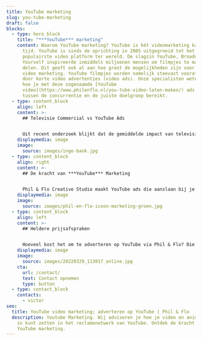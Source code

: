 ```yaml
---
title: YouTube marketing
slug: you-tube-marketing
draft: false
blocks:
  - type: hero_block
    title: "***YouTube*** marketing"
    content: Waarom YouTube marketing? YouTube is hét videomarketing kanaal van deze
      tijd. YouTube is sinds de oprichting in 2005 uitgegroeid tot het
      populairste video platform ter wereld. De slagzin YouTube, Broadcast
      Yourself inspireerde inmiddels miljoenen mensen om filmpjes te maken en te
      delen. Dit geeft ook al aan hoe groot de mogelijkheden zijn voor online
      video marketing. YouTube filmpjes worden namelijk steevast voorafgegaan
      door korte video advertenties (video ads). Onze specialisten weten precies
      hoe je met deze zogenaamde [YouTube
      video](https://www.philenflo.nl/you-tube-video-laten-maken/) ads opvalt
      tussen de concurrentie en de juiste doelgroep bereikt.
  - type: content_block
    align: left
    content: >-
      ## Televisie Commercial vs YouTube Ads


      Uit recent onderzoek blijkt dat de gemiddelde impact van televisiereclame ongeveer op 52% ligt. Maar de impact van een YouTube pre-roll (advertentievideo voordat de video start die je aanklikt) is al opgeklommen naar 48%. Dat ligt dus heel dicht bij elkaar, terwijl de kosten voor het uitzenden van televisiereclame soms wel 100x zo duur is als een YouTube reclame.
    displaymedia: image
    image:
      source: images/inge-bank.jpg
  - type: content_block
    align: right
    content: >-
      ## De kracht van ***YouTube*** Marketing


      Phil & Flo Creative Studio maakt YouTube ads die aanslaan bij je doelgroep. Wij adviseren je stap voor stap hoe je met YouTube marketing [video](https://www.philenflo.nl/oplossingen/video-laten-maken/) en [animatiefilms](https://www.philenflo.nl/oplossingen/animatie-laten-maken/) in kunt zetten in het reclamenetwerk van YouTube. Het grote voordeel van YouTube marketing is dat je zeer gericht kunt adverteren. Je kunt vooraf de karakteristieken van jouw doelgroep in kaart brengen en je ads gericht tonen.
    displaymedia: image
    image:
      source: images/phil-en-flo-icoon-marketing-groen.jpg
  - type: content_block
    align: left
    content: >-
      ## Heldere prijsafspraken


      Hoeveel kost het om te adverteren op YouTube via Phil & Flo? Die vraag beantwoorden we aan de hand van de resultaten die je wilt gaan behalen met een YouTube campagne. Phil & Flo houdt zaken graag helder en maakt vaste prijsafspraken met je, zodat je niet achteraf wordt geconfronteerd met onverwachte rekeningen. Leer ons kennen en bel onze specialisten op 085 - 273 8331
    displaymedia: image
    image:
      source: images/20220329_113017_online.jpg
    cta:
      url: /contact/
      text: Contact opnemen
      type: button
  - type: contact_block
    contacts:
      - victor
seo:
  title: YouTube video marketing; adverteren op YouTube | Phil & Flo
  description: Youtube Marketing. Wij adviseren je hoe je video en animatiefilms
    in kunt zetten in het reclamenetwerk van YouTube. Ontdek de kracht van
    YouTube marketing.
---
```

